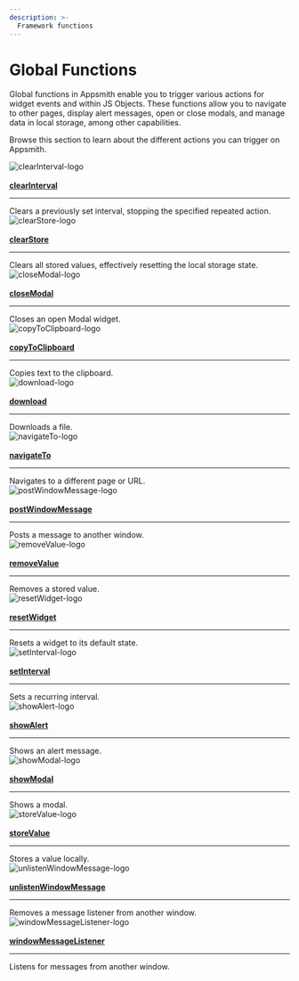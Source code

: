 ```yaml
---
description: >-
  Framework functions
---
```


# Global Functions

Global functions in Appsmith enable you to trigger various actions for widget events and within JS Objects. These functions allow you to navigate to other pages, display alert messages, open or close modals, and manage data in local storage, among other capabilities.

Browse this section to learn about the different actions you can trigger on Appsmith.


<div className="containerGrid">
    <!-- First Row -->
    <div className="containerColumnSampleApp columnGrid column-one" style={{padding: '20px'}}>
        <div className="containerCol">
            <img className="containerImage" src="/img/icons8-close-60.png" alt="clearInterval-logo"/>
        </div> <br/>
        <div className="containerCol">
            <a href="/reference/appsmith-framework/widget-actions/clear-interval"><strong>clearInterval</strong></a>
        </div> <hr className="gradient-hr" />
        <div className="containerDescription">Clears a previously set interval, stopping the specified repeated action.</div>
        <div className="containerTutorialLink"></div>
    </div>
    <div className="containerColumnSampleApp columnGrid column-one" style={{padding: '20px'}}>
        <div className="containerCol">
            <img className="containerImage" src="/img/clear.png" alt="clearStore-logo"/>
        </div> <br/>
        <div className="containerCol">
            <a href="/reference/appsmith-framework/widget-actions/clear-store"><strong>clearStore</strong></a>
        </div> <hr className="gradient-hr" />
        <div className="containerDescription">Clears all stored values, effectively resetting the local storage state.</div>
        <div className="containerTutorialLink"></div>
    </div>
    <div className="containerColumnSampleApp columnGrid column-one" style={{padding: '20px'}}>
        <div className="containerCol">
            <img className="containerImage" src="/img/close-window.png" alt="closeModal-logo"/>
        </div> <br/>
        <div className="containerCol">
            <a href="/reference/appsmith-framework/widget-actions/close-modal"><strong>closeModal</strong></a>
        </div> <hr className="gradient-hr" />
        <div className="containerDescription">Closes an open Modal widget.</div>
        <div className="containerTutorialLink"></div>
    </div>
 </div>
   <div className="containerGrid">
    <div className="containerColumnSampleApp columnGrid column-one" style={{padding: '20px'}}>
        <div className="containerCol">
            <img className="containerImage" src="/img/todo-icon.png" alt="copyToClipboard-logo"/>
        </div> <br/>
        <div className="containerCol">
            <a href="/reference/appsmith-framework/widget-actions/copy-to-clipboard"><strong>copyToClipboard</strong></a>
        </div> <hr className="gradient-hr" />
        <div className="containerDescription">Copies text to the clipboard.</div>
        <div className="containerTutorialLink"></div>
    </div>
    <div className="containerColumnSampleApp columnGrid column-one" style={{padding: '20px'}}>
        <div className="containerCol">
            <img className="containerImage" src="/img/download-1.png" alt="download-logo"/>
        </div> <br/>
        <div className="containerCol">
            <a href="/reference/appsmith-framework/widget-actions/download"><strong>download</strong></a>
        </div> <hr className="gradient-hr" />
        <div className="containerDescription">Downloads a file.</div>
        <div className="containerTutorialLink"></div>
    </div>
    <div className="containerColumnSampleApp columnGrid column-one" style={{padding: '20px'}}>
        <div className="containerCol">
            <img className="containerImage" src="/img/navigation-64.png" alt="navigateTo-logo"/>
        </div> <br/>
        <div className="containerCol">
            <a href="/reference/appsmith-framework/widget-actions/navigate-to"><strong>navigateTo</strong></a>
        </div> <hr className="gradient-hr" />
        <div className="containerDescription">Navigates to a different page or URL.</div>
        <div className="containerTutorialLink"></div>
    </div>
     </div>
   <div className="containerGrid">
    <div className="containerColumnSampleApp columnGrid column-one" style={{padding: '20px'}}>
        <div className="containerCol">
            <img className="containerImage" src="/img/window-64.png" alt="postWindowMessage-logo"/>
        </div> <br/>
        <div className="containerCol">
            <a href="/reference/appsmith-framework/widget-actions/post-message"><strong>postWindowMessage</strong></a>
        </div> <hr className="gradient-hr" />
        <div className="containerDescription">Posts a message to another window.</div>
        <div className="containerTutorialLink"></div>
    </div>
    <div className="containerColumnSampleApp columnGrid column-one" style={{padding: '20px'}}>
        <div className="containerCol">
            <img className="containerImage" src="/img/remove-file.png" alt="removeValue-logo"/>
        </div> <br/>
        <div className="containerCol">
            <a href="/reference/appsmith-framework/widget-actions/remove-value"><strong>removeValue</strong></a>
        </div> <hr className="gradient-hr" />
        <div className="containerDescription">Removes a stored value.</div>
        <div className="containerTutorialLink"></div>
    </div>
    <div className="containerColumnSampleApp columnGrid column-one" style={{padding: '20px'}}>
        <div className="containerCol">
            <img className="containerImage" src="/img/circular.png" alt="resetWidget-logo"/>
        </div> <br/>
        <div className="containerCol">
            <a href="/reference/appsmith-framework/widget-actions/reset-widget"><strong>resetWidget</strong></a>
        </div> <hr className="gradient-hr" />
        <div className="containerDescription">Resets a widget to its default state.</div>
        <div className="containerTutorialLink"></div>
    </div>
     </div>
   <div className="containerGrid">
    <div className="containerColumnSampleApp columnGrid column-one" style={{padding: '20px'}}>
        <div className="containerCol">
            <img className="containerImage" src="/img/interval.png" alt="setInterval-logo"/>
        </div> <br/>
        <div className="containerCol">
            <a href="/reference/appsmith-framework/widget-actions/intervals-time-events"><strong>setInterval</strong></a>
        </div> <hr className="gradient-hr" />
        <div className="containerDescription">Sets a recurring interval.</div>
        <div className="containerTutorialLink"></div>
    </div>
    <div className="containerColumnSampleApp columnGrid column-one" style={{padding: '20px'}}>
        <div className="containerCol">
            <img className="containerImage" src="/img/bell-64.png" alt="showAlert-logo"/>
        </div> <br/>
        <div className="containerCol">
            <a href="/reference/appsmith-framework/widget-actions/show-alert"><strong>showAlert</strong></a>
        </div> <hr className="gradient-hr" />
        <div className="containerDescription">Shows an alert message.</div>
        <div className="containerTutorialLink"></div>
    </div>
    <div className="containerColumnSampleApp columnGrid column-one" style={{padding: '20px'}}>
        <div className="containerCol">
            <img className="containerImage" src="/img/window.png" alt="showModal-logo"/>
        </div> <br/>
        <div className="containerCol">
            <a href="/reference/appsmith-framework/widget-actions/show-modal"><strong>showModal</strong></a>
        </div> <hr className="gradient-hr" />
        <div className="containerDescription">Shows a modal.</div>
        <div className="containerTutorialLink"></div>
    </div>
     </div>
   <div className="containerGrid">
    <div className="containerColumnSampleApp columnGrid column-one" style={{padding: '20px'}}>
        <div className="containerCol">
            <img className="containerImage" src="/img/floppy-disk.png" alt="storeValue-logo"/>
        </div> <br/>
        <div className="containerCol">
            <a href="/reference/appsmith-framework/widget-actions/store-value"><strong>storeValue</strong></a>
        </div> <hr className="gradient-hr" />
        <div className="containerDescription">Stores a value locally.</div>
        <div className="containerTutorialLink"></div>
    </div>
    <div className="containerColumnSampleApp columnGrid column-one" style={{padding: '20px'}}>
        <div className="containerCol">
            <img className="containerImage" src="/img/delete.png" alt="unlistenWindowMessage-logo"/>
        </div> <br/>
        <div className="containerCol">
            <a href="/reference/appsmith-framework/widget-actions/unlisten-window-message"><strong>unlistenWindowMessage</strong></a>
        </div> <hr className="gradient-hr" />
        <div className="containerDescription">Removes a message listener from another window.</div>
        <div className="containerTutorialLink"></div>
    </div>
    <div className="containerColumnSampleApp columnGrid column-one" style={{padding: '20px'}}>
        <div className="containerCol">
            <img className="containerImage" src="/img/pop-up.png" alt="windowMessageListener-logo"/>
        </div> <br/>
        <div className="containerCol">
            <a href="/reference/appsmith-framework/widget-actions/window-message-listener"><strong>windowMessageListener</strong></a>
        </div> <hr className="gradient-hr" />
        <div className="containerDescription">Listens for messages from another window.</div>
        <div className="containerTutorialLink"></div>
    </div>
</div>
